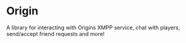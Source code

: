 # Origin
A library for interacting with Origins XMPP service, chat with players, send/accept friend requests and more!
